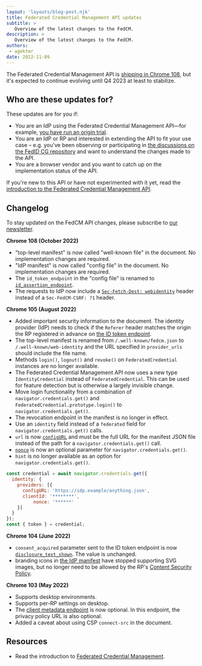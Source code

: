 ```yaml
---
layout: 'layouts/blog-post.njk'
title: Federated Credential Management API updates
subtitle: >
   Overview of the latest changes to the FedCM.
description: >
   Overview of the latest changes to the FedCM.
authors:
 - agektmr
date: 2022-11-09
---
```


The Federated Credential Management API is
[shipping in Chrome 108](/blog/fedcm-shipping),
but it's expected to continue evolving until Q4 2023 at least to stabilize.

## Who are these updates for?

These updates are for you if:

-   You are an IdP using the Federated Credential Management API—for
    example,
    [you have run an origin trial](/blog/fedcm-origin-trial/).
-   You are an IdP or RP and interested in extending the API to fit your use
    case – e.g. you've been observing or participating in
    [the discussions on the FedID CG repository](https://github.com/fedidcg/FedCM/issues)
    and want to understand the changes made to the API.
-   You are a browser vendor and you want to catch up on the implementation
    status of the API.

If you're new to this API or have not experimented with it yet, read the
[introduction to the Federated Credential Management API](/docs/privacy-sandbox/fedcm/).

## Changelog

To stay updated on the FedCM API changes, please subscribe to [our
newsletter](https://groups.google.com/g/fedcm-developer-newsletter).

**Chrome 108 (October 2022)**

-   "top-level manifest" is now called "well-known file" in the document.
    No implementation changes are required.
-   "IdP manifest" is now called "config file" in the document. No
    implementation changes are required.
-   The `id_token_endpoint` in the "config file" is renamed to
    [`id_assertion_endpoint`](https://fedidcg.github.io/FedCM/#dom-manifest-id_assertion_endpoint).
-   The requests to IdP now include a
    [`Sec-Fetch-Dest: webidentity`](https://fedidcg.github.io/FedCM/#sec-fetch-dest-header)
    header instead of a `Sec-FedCM-CSRF: ?1` header.

**Chrome 105 (August 2022)**

-   Added important security information to the document. The identity
    provider (IdP) needs to check if the `Referer` header matches the origin
    the RP registered in advance on
    [the ID token endpoint](/docs/privacy-sandbox/fedcm/#id-token-endpoint).
-   The top-level manifest is renamed from `/.well-known/fedcm.json` to
    `/.well-known/web-identity` and the URL specified in `provider_urls` should
    include the file name.
-   Methods `login()`, `logout()` and `revoke()` on `FederatedCredential`
    instances are no longer available.
-   The Federated Credential Management API now uses a new type
    `IdentityCredential` instead of `FederatedCredential`. This can be used for
    feature detection but is otherwise a largely invisible change.
-   Move login functionality from a combination of
    ``navigator.credentials.get()`` and
    ``FederatedCredential.prototype.login()`` to `navigator.credentials.get()`.
-   The revocation endpoint in the manifest is no longer in effect.
-   Use an `identity` field instead of a `federated` field for
    `navigator.credentials.get()` calls.
-   `url` is now
    [`configURL`](https://fedidcg.github.io/FedCM/#dom-identityproviderconfig-configurl)
    and must be the full URL for the manifest JSON file instead of the path for
    a `navigator.credentials.get()` call.
-   [`nonce`](https://fedidcg.github.io/FedCM/#dom-identityproviderconfig-nonce)
    is now an optional parameter for `navigator.credentials.get()`.
-   `hint` is no longer available as an option for
`navigator.credentials.get()`.

```js
const credential = await navigator.credentials.get({
  identity: {
    providers: [{
      configURL: 'https://idp.example/anything.json',
      clientId: '********',
          nonce: '******'
    }]
  }
});
const { token } = credential;
```

**Chrome 104 (June 2022)**

-   `consent_acquired` parameter sent to the ID token endpoint is now
    [`disclosure_text_shown`](https://fedidcg.github.io/FedCM/#dom-id_assertion_endpoint_request-disclosure_text_shown).
    The value is unchanged.
-   branding icons in
    [the IdP manifest](/docs/privacy-sandbox/fedcm-updates/#idp-config-file)
    have stopped supporting SVG images, but no longer need to be allowed by the
    RP's
    [Content Security Policy](https://developer.mozilla.org/docs/Web/HTTP/CSP).

**Chrome 103 (May 2022)**

-   Supports desktop environments.
-   Supports per-RP settings on desktop.
-   The
    [client metadata endpoint](/docs/privacy-sandbox/fedcm-updates/#client-metadata-endpoint)
    is now optional. In this endpoint, the privacy policy URL is also optional.
-   Added a caveat about using CSP `connect-src` in the document.

## Resources

-   Read the introduction to
    [Federated Credential Management](/docs/privacy-sandbox/fedcm/).